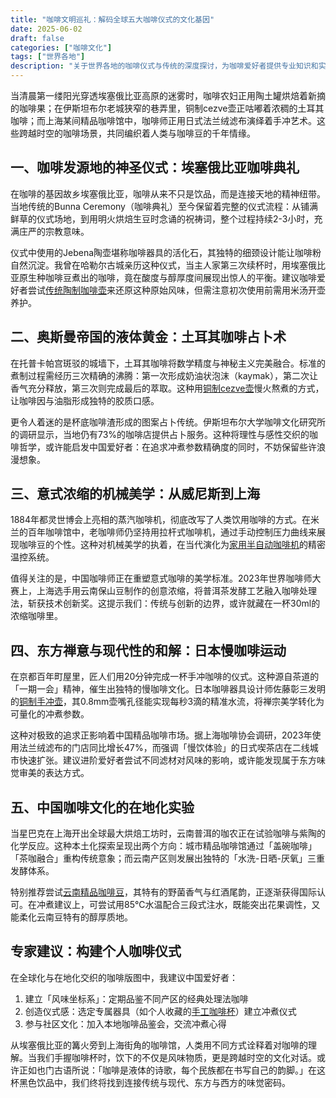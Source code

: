 ```yaml
---
title: "咖啡文明巡礼：解码全球五大咖啡仪式的文化基因"
date: 2025-06-02
draft: false
categories: ["咖啡文化"]
tags: ["世界各地"]
description: "关于世界各地的咖啡仪式与传统的深度探讨，为咖啡爱好者提供专业知识和实用指南。"
---
```


当清晨第一缕阳光穿透埃塞俄比亚高原的迷雾时，咖啡农妇正用陶土罐烘焙着新摘的咖啡果；在伊斯坦布尔老城狭窄的巷弄里，铜制cezve壶正咕嘟着浓稠的土耳其咖啡；而上海某间精品咖啡馆中，咖啡师正用日式法兰绒滤布演绎着手冲艺术。这些跨越时空的咖啡场景，共同编织着人类与咖啡豆的千年情缘。

## 一、咖啡发源地的神圣仪式：埃塞俄比亚咖啡典礼
在咖啡的基因故乡埃塞俄比亚，咖啡从来不只是饮品，而是连接天地的精神纽带。当地传统的Bunna Ceremony（咖啡典礼）至今保留着完整的仪式流程：从铺满鲜草的仪式场地，到用明火烘焙生豆时念诵的祝祷词，整个过程持续2-3小时，充满庄严的宗教意味。

仪式中使用的Jebena陶壶堪称咖啡器具的活化石，其独特的细颈设计能让咖啡粉自然沉淀。我曾在哈勒尔古城亲历这种仪式，当主人家第三次续杯时，用埃塞俄比亚原生种咖啡豆煮出的咖啡，竟在酸度与醇厚度间展现出惊人的平衡。建议咖啡爱好者尝试[传统陶制咖啡壶](https://www.amazon.com/s?k=%E4%BC%A0%E7%BB%9F%E9%99%B6%E5%88%B6%E5%92%96%E5%95%A1%E5%A3%B6&tag=coffeeprism-20)来还原这种原始风味，但需注意初次使用前需用米汤开壶养护。

## 二、奥斯曼帝国的液体黄金：土耳其咖啡占卜术
在托普卡帕宫斑驳的城墙下，土耳其咖啡将数学精度与神秘主义完美融合。标准的煮制过程需经历三次精确的沸腾：第一次形成奶油状泡沫（kaymak），第二次让香气充分释放，第三次则完成最后的萃取。这种用[铜制cezve壶](https://www.amazon.com/s?k=%E9%93%9C%E5%88%B6cezve%E5%A3%B6&tag=coffeeprism-20)慢火熬煮的方式，让咖啡因与油脂形成独特的胶质口感。

更令人着迷的是杯底咖啡渣形成的图案占卜传统。伊斯坦布尔大学咖啡文化研究所的调研显示，当地仍有73%的咖啡店提供占卜服务。这种将理性与感性交织的咖啡哲学，或许能启发中国爱好者：在追求冲煮参数精确度的同时，不妨保留些许浪漫想象。

## 三、意式浓缩的机械美学：从威尼斯到上海
1884年都灵世博会上亮相的蒸汽咖啡机，彻底改写了人类饮用咖啡的方式。在米兰的百年咖啡馆中，老咖啡师仍坚持用拉杆式咖啡机，通过手动控制压力曲线来展现咖啡豆的个性。这种对机械美学的执着，在当代演化为[家用半自动咖啡机](https://www.amazon.com/s?k=%E5%AE%B6%E7%94%A8%E5%8D%8A%E8%87%AA%E5%8A%A8%E5%92%96%E5%95%A1%E6%9C%BA&tag=coffeeprism-20)的精密温控系统。

值得关注的是，中国咖啡师正在重塑意式咖啡的美学标准。2023年世界咖啡师大赛上，上海选手用云南保山豆制作的创意浓缩，将普洱茶发酵工艺融入咖啡处理法，斩获技术创新奖。这提示我们：传统与创新的边界，或许就藏在一杯30ml的浓缩咖啡里。

## 四、东方禅意与现代性的和解：日本慢咖啡运动
在京都百年町屋里，匠人们用20分钟完成一杯手冲咖啡的仪式。这种源自茶道的「一期一会」精神，催生出独特的慢咖啡文化。日本咖啡器具设计师佐藤彰三发明的[铜制手冲壶](https://www.amazon.com/s?k=%E9%93%9C%E5%88%B6%E6%89%8B%E5%86%B2%E5%A3%B6&tag=coffeeprism-20)，其0.8mm壶嘴孔径能实现每秒3滴的精准水流，将禅宗美学转化为可量化的冲煮参数。

这种对极致的追求正影响着中国精品咖啡市场。据上海咖啡协会调研，2023年使用法兰绒滤布的门店同比增长47%，而强调「慢饮体验」的日式喫茶店在二线城市快速扩张。建议进阶爱好者尝试不同滤材对风味的影响，或许能发现属于东方味觉审美的表达方式。

## 五、中国咖啡文化的在地化实验
当星巴克在上海开出全球最大烘焙工坊时，云南普洱的咖农正在试验咖啡与紫陶的化学反应。这种本土化探索呈现出两个方向：城市精品咖啡馆通过「盖碗咖啡」「茶咖融合」重构传统意象；而云南产区则发展出独特的「水洗-日晒-厌氧」三重发酵体系。

特别推荐尝试[云南精品咖啡豆](https://www.amazon.com/s?k=%E4%BA%91%E5%8D%97%E7%B2%BE%E5%93%81%E5%92%96%E5%95%A1%E8%B1%86&tag=coffeeprism-20)，其特有的野菌香气与红酒尾韵，正逐渐获得国际认可。在冲煮建议上，可尝试用85℃水温配合三段式注水，既能突出花果调性，又能柔化云南豆特有的醇厚质地。

## 专家建议：构建个人咖啡仪式
在全球化与在地化交织的咖啡版图中，我建议中国爱好者：
1. 建立「风味坐标系」：定期品鉴不同产区的经典处理法咖啡
2. 创造仪式感：选定专属器具（如个人收藏的[手工咖啡杯](https://www.amazon.com/s?k=%E6%89%8B%E5%B7%A5%E5%92%96%E5%95%A1%E6%9D%AF&tag=coffeeprism-20)）建立冲煮仪式
3. 参与社区文化：加入本地咖啡品鉴会，交流冲煮心得

从埃塞俄比亚的篝火旁到上海街角的咖啡馆，人类用不同方式诠释着对咖啡的理解。当我们手握咖啡杯时，饮下的不仅是风味物质，更是跨越时空的文化对话。或许正如也门古语所说：「咖啡是液体的诗歌，每个民族都在书写自己的韵脚。」在这杯黑色饮品中，我们终将找到连接传统与现代、东方与西方的味觉密码。